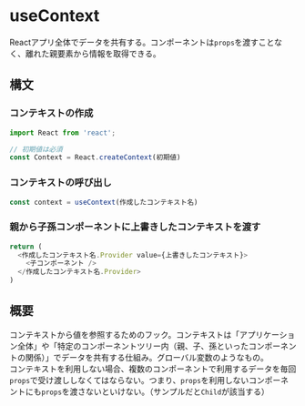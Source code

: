 # useContext

Reactアプリ全体でデータを共有する。コンポーネントは`props`を渡すことなく、離れた親要素から情報を取得できる。

## 構文

### コンテキストの作成

```ts
import React from 'react';

// 初期値は必須
const Context = React.createContext(初期値)
```

### コンテキストの呼び出し

```ts
const context = useContext(作成したコンテキスト名)
```

### 親から子孫コンポーネントに上書きしたコンテキストを渡す

```ts
return (
  <作成したコンテキスト名.Provider value={上書きしたコンテキスト}>
    <子コンポーネント />
  </作成したコンテキスト名.Provider>
)
```

## 概要

コンテキストから値を参照するためのフック。コンテキストは「アプリケーション全体」や「特定のコンポーネントツリー内（親、子、孫といったコンポーネントの関係）」でデータを共有する仕組み。グローバル変数のようなもの。  
コンテキストを利用しない場合、複数のコンポーネントで利用するデータを毎回`props`で受け渡ししなくてはならない。つまり、`props`を利用しないコンポーネントにも`props`を渡さないといけない。（サンプルだと`Child`が該当する）
